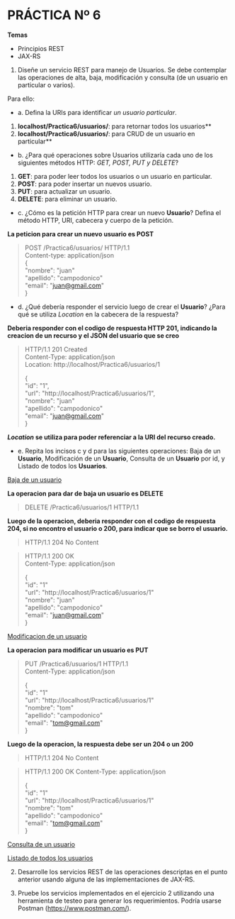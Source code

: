 # PRÁCTICA Nº 6

**Temas**
- Principios REST
- JAX-RS

1. Diseñe un servicio REST para manejo de Usuarios. Se debe contemplar las operaciones de alta, baja, modificación y consulta (de un usuario en particular o varios). 

Para ello:

* a. Defina la URIs para identificar *un usuario particular*.<br>

1. **localhost/Practica6/usuarios/**: para retornar todos los usuarios**
2. **localhost/Practica6/usuarios/<id>**: para CRUD de un usuario en particular**

* b. ¿Para qué operaciones sobre Usuarios utilizaría cada uno de los siguientes métodos HTTP: _GET, POST, PUT y DELETE_?<br>

1. **GET**: para poder leer todos los usuarios o un usuario en particular.
2. **POST**: para poder insertar un nuevos usuario.
3. **PUT**: para actualizar un usuario.
4. **DELETE**: para eliminar un usuario.

* c. ¿Cómo es la petición HTTP para crear un nuevo **Usuario**? Defina el método HTTP, URI, cabecera y cuerpo de la petición.<br>

**La peticion para crear un nuevo usuario es POST**
> POST /Practica6/usuarios/ HTTP/1.1<br>
> Content-type: application/json<br>
> {<br>
>   "nombre": "juan"<br>
>   "apellido": "campodonico"<br>
>   "email": "juan@gmail.com"<br>
> }<br>

* d. ¿Qué debería responder el servicio luego de crear el **Usuario**? ¿Para qué se utiliza _Location_ en la cabecera de la respuesta?<br>

**Deberia responder con el codigo de respuesta HTTP 201, indicando la creacion de un recurso y el JSON del usuario que se creo**
> HTTP/1.1 201 Created<br>
> Content-Type: application/json<br>
> Location: http://localhost/Practica6/usuarios/1<br>
>
> {<br>
>   "id": "1",<br>
>   "url": "http://localhost/Practica6/usuarios/1",<br>
>   "nombre": "juan"<br>
>   "apellido": "campodonico"<br>
>   "email": "juan@gmail.com"<br>
> }


**_Location_ se utiliza para poder referenciar a la URI del recurso creado.**

* e. Repita los incisos c y d para las siguientes operaciones: Baja de un **Usuario**, Modificación de un **Usuario**, Consulta de un **Usuario** por id, y Listado de todos los **Usuarios**.<br>

<ins>Baja de un usuario</ins>

**La operacion para dar de baja un usuario es DELETE**
> DELETE /Practica6/usuarios/1 HTTP/1.1<br>

**Luego de la operacion, deberia responder con el codigo de respuesta 204, si no encontro el usuario o 200, para indicar que se borro el usuario.**

> HTTP/1.1 204 No Content

> HTTP/1.1 200 OK<br>
> Content-Type: application/json<br>
>
> {<br>
>   "id": "1"<br>
>   "url": "http://localhost/Practica6/usuarios/1"<br>
>   "nombre": "juan"<br>
>   "apellido": "campodonico"<br>
>   "email": "juan@gmail.com"<br>
> }

<ins>Modificacion de un usuario</ins>

**La operacion para modificar un usuario es PUT**
> PUT /Practica6/usuarios/1 HTTP/1.1<br>
> Content-Type: application/json<br>
>
> {<br>
>   "id": "1"<br>
>   "url": "http://localhost/Practica6/usuarios/1"<br>
>   "nombre": "tom"<br>
>   "apellido": "campodonico"<br>
>   "email": "tom@gmail.com"<br>
> }

**Luego de la operacion, la respuesta debe ser un 204 o un 200**

>HTTP/1.1 204 No Content

>HTTP/1.1 200 OK
>Content-Type: application/json
>
> {<br>
>   "id": "1"<br>
>   "url": "http://localhost/Practica6/usuarios/1"<br>
>   "nombre": "tom"<br>
>   "apellido": "campodonico"<br>
>   "email": "tom@gmail.com"<br>
> }

<ins>Consulta de un usuario</ins>

<ins>Listado de todos los usuarios</ins>

2. Desarrolle los servicios REST de las operaciones descriptas en el punto anterior usando alguna de las implementaciones de JAX-RS.

3. Pruebe los servicios implementados en el ejercicio 2 utilizando una herramienta de testeo para generar los requerimientos. Podría usarse Postman (<https://www.postman.com/>).
